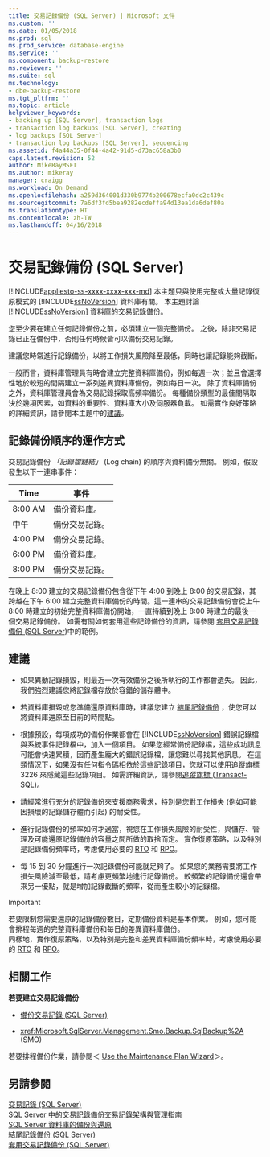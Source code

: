 ```yaml
---
title: 交易記錄備份 (SQL Server) | Microsoft 文件
ms.custom: ''
ms.date: 01/05/2018
ms.prod: sql
ms.prod_service: database-engine
ms.service: ''
ms.component: backup-restore
ms.reviewer: ''
ms.suite: sql
ms.technology:
- dbe-backup-restore
ms.tgt_pltfrm: ''
ms.topic: article
helpviewer_keywords:
- backing up [SQL Server], transaction logs
- transaction log backups [SQL Server], creating
- log backups [SQL Server]
- transaction log backups [SQL Server], sequencing
ms.assetid: f4a44a35-0f44-4a42-91d5-d73ac658a3b0
caps.latest.revision: 52
author: MikeRayMSFT
ms.author: mikeray
manager: craigg
ms.workload: On Demand
ms.openlocfilehash: a259d364001d330b9774b200678ecfa0dc2c439c
ms.sourcegitcommit: 7a6df3fd5bea9282ecdeffa94d13ea1da6def80a
ms.translationtype: HT
ms.contentlocale: zh-TW
ms.lasthandoff: 04/16/2018
---
```

# <a name="transaction-log-backups-sql-server"></a>交易記錄備份 (SQL Server)
[!INCLUDE[appliesto-ss-xxxx-xxxx-xxx-md](../../includes/appliesto-ss-xxxx-xxxx-xxx-md.md)]
  本主題只與使用完整或大量記錄復原模式的 [!INCLUDE[ssNoVersion](../../includes/ssnoversion-md.md)] 資料庫有關。 本主題討論 [!INCLUDE[ssNoVersion](../../includes/ssnoversion-md.md)] 資料庫的交易記錄備份。  
  
 您至少要在建立任何記錄備份之前，必須建立一個完整備份。 之後，除非交易記錄已正在備份中，否則任何時候皆可以備份交易記錄。 
 
建議您時常進行記錄備份，以將工作損失風險降至最低，同時也讓記錄能夠截斷。 
 
一般而言，資料庫管理員有時會建立完整資料庫備份，例如每週一次；並且會選擇性地於較短的間隔建立一系列差異資料庫備份，例如每日一次。 除了資料庫備份之外，資料庫管理員會為交易記錄採取高頻率備份。 每種備份類型的最佳間隔取決於幾項因素，如資料的重要性、資料庫大小及伺服器負載。 如需實作良好策略的詳細資訊，請參閱本主題中的[建議](#Recommendations)。 
   
##  <a name="LogBackupSequence"></a> 記錄備份順序的運作方式  
 交易記錄備份 *「記錄檔鏈結」* (Log chain) 的順序與資料備份無關。 例如，假設發生以下一連串事件：  
  
|Time|事件|  
|----------|-----------|  
|8:00 AM|備份資料庫。|  
|中午|備份交易記錄。|  
|4:00 PM|備份交易記錄。|  
|6:00 PM|備份資料庫。|  
|8:00 PM|備份交易記錄。|  
  
 在晚上 8:00 建立的交易記錄備份包含從下午 4:00 到晚上 8:00 的交易記錄，其跨越在下午 6:00 建立完整資料庫備份的時間。這一連串的交易記錄備份會從上午 8:00 時建立的初始完整資料庫備份開始，一直持續到晚上 8:00 時建立的最後一個交易記錄備份。 如需有關如何套用這些記錄備份的資訊，請參閱 [套用交易記錄備份 &#40;SQL Server&#41;](../../relational-databases/backup-restore/apply-transaction-log-backups-sql-server.md)中的範例。  
  
##  <a name="Recommendations"></a> 建議  
  
-   如果異動記錄損毀，則最近一次有效備份之後所執行的工作都會遺失。 因此，我們強烈建議您將記錄檔存放於容錯的儲存體中。  
  
-   若資料庫損毀或您準備還原資料庫時，建議您建立 [結尾記錄備份](../../relational-databases/backup-restore/tail-log-backups-sql-server.md) ，使您可以將資料庫還原至目前的時間點。  
  
-   根據預設，每項成功的備份作業都會在 [!INCLUDE[ssNoVersion](../../includes/ssnoversion-md.md)] 錯誤記錄檔與系統事件記錄檔中，加入一個項目。 如果您經常備份記錄檔，這些成功訊息可能會快速累積，因而產生龐大的錯誤記錄檔，讓您難以尋找其他訊息。 在這類情況下，如果沒有任何指令碼相依於這些記錄項目，您就可以使用追蹤旗標 3226 來隱藏這些記錄項目。 如需詳細資訊，請參閱[追蹤旗標 &#40;Transact-SQL&#41;](../../t-sql/database-console-commands/dbcc-traceon-trace-flags-transact-sql.md)。  

-   請經常進行充分的記錄備份來支援商務需求，特別是您對工作損失 (例如可能因損壞的記錄儲存體而引起) 的耐受性。 
   -   進行記錄備份的頻率如何才適當，視您在工作損失風險的耐受性，與儲存、管理及可能還原記錄備份的容量之間所做的取捨而定。 實作復原策略，以及特別是記錄備份頻率時，考慮使用必要的 [RTO](http://wikipedia.org/wiki/Recovery_time_objective) 和 [RPO](http://wikipedia.org/wiki/Recovery_point_objective)。
   -   每 15 到 30 分鐘進行一次記錄備份可能就足夠了。 如果您的業務需要將工作損失風險減至最低，請考慮更頻繁地進行記錄備份。 較頻繁的記錄備份還會帶來另一優點，就是增加記錄截斷的頻率，從而產生較小的記錄檔。  
  
> [!IMPORTANT]
> 若要限制您需要還原的記錄備份數目，定期備份資料是基本作業。 例如，您可能會排程每週的完整資料庫備份和每日的差異資料庫備份。  
> 同樣地，實作復原策略，以及特別是完整和差異資料庫備份頻率時，考慮使用必要的 [RTO](http://wikipedia.org/wiki/Recovery_time_objective) 和 [RPO](http://wikipedia.org/wiki/Recovery_point_objective)。
  
##  <a name="RelatedTasks"></a> 相關工作  
 **若要建立交易記錄備份**  
  
-   [備份交易記錄 &#40;SQL Server&#41;](../../relational-databases/backup-restore/back-up-a-transaction-log-sql-server.md)  
  
-   <xref:Microsoft.SqlServer.Management.Smo.Backup.SqlBackup%2A> (SMO)  
  
 若要排程備份作業，請參閱＜ [Use the Maintenance Plan Wizard](../../relational-databases/maintenance-plans/use-the-maintenance-plan-wizard.md)＞。  
  

## <a name="see-also"></a>另請參閱  
 [交易記錄 &#40;SQL Server&#41;](../../relational-databases/logs/the-transaction-log-sql-server.md)   
 [SQL Server 中的交易記錄備份交易記錄架構與管理指南](../../relational-databases/sql-server-transaction-log-architecture-and-management-guide.md#Backups)     
 [SQL Server 資料庫的備份與還原](../../relational-databases/backup-restore/back-up-and-restore-of-sql-server-databases.md)   
 [結尾記錄備份 &#40;SQL Server&#41;](../../relational-databases/backup-restore/tail-log-backups-sql-server.md)   
 [套用交易記錄備份 &#40;SQL Server&#41;](../../relational-databases/backup-restore/apply-transaction-log-backups-sql-server.md)  
  
  
